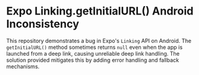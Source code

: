 # Expo Linking.getInitialURL() Android Inconsistency

This repository demonstrates a bug in Expo's `Linking` API on Android. The `getInitialURL()` method sometimes returns `null` even when the app is launched from a deep link, causing unreliable deep link handling.  The solution provided mitigates this by adding error handling and fallback mechanisms.